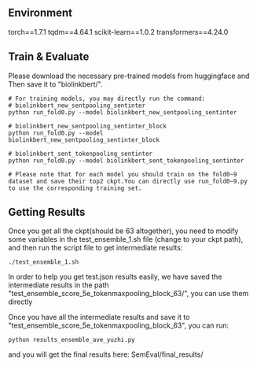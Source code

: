 ## Environment
torch==1.7.1
tqdm==4.64.1
scikit-learn==1.0.2
transformers==4.24.0

## Train & Evaluate
Please download the necessary pre-trained models from huggingface and Then save it to "biolinkbert/".
```
# For training models, you may directly run the command:
# biolinkbert_new_sentpooling_sentinter
python run_fold0.py --model biolinkbert_new_sentpooling_sentinter

# biolinkbert_new_sentpooling_sentinter_block
python run_fold0.py --model biolinkbert_new_sentpooling_sentinter_block

# biolinkbert_sent_tokenpooling_sentinter
python run_fold0.py --model biolinkbert_sent_tokenpooling_sentinter

# Please note that for each model you should train on the fold0~9 dataset and save their top2 ckpt.You can directly use run_fold0~9.py to use the corresponding training set.
```

## Getting Results
Once you get all the ckpt(should be 63 altogether), you need to modify some variables in the test_ensemble_1.sh file (change to your ckpt path), and then run the script file to get intermediate results:
```
./test_ensemble_1.sh
```

In order to help you get test.json results easily, we have saved the intermediate results in the path "test_ensemble_score_5e_tokenmaxpooling_block_63/", you can use them directly

Once you have all the intermediate results and save it to "test_ensemble_score_5e_tokenmaxpooling_block_63", you can run:
```
python results_ensemble_ave_yuzhi.py
```
and you will get the final results here: SemEval/final_results/